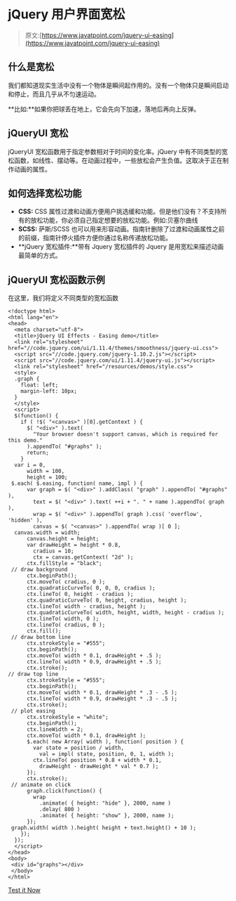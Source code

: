 # jQuery 用户界面宽松

> 原文:[https://www.javatpoint.com/jquery-ui-easing](https://www.javatpoint.com/jquery-ui-easing)

## 什么是宽松

我们都知道现实生活中没有一个物体是瞬间起作用的。没有一个物体只是瞬间启动和停止，而且几乎从不匀速运动。

**比如:**如果你把球丢在地上，它会先向下加速，落地后再向上反弹。

## jQueryUI 宽松

jQueryUI 宽松函数用于指定参数相对于时间的变化率。jQuery 中有不同类型的宽松函数，如线性、摆动等。在动画过程中，一些放松会产生负值。这取决于正在制作动画的属性。

## 如何选择宽松功能

*   **CSS:** CSS 属性过渡和动画方便用户挑选缓和功能。但是他们没有？不支持所有的放松功能，你必须自己指定想要的放松功能。例如:贝塞尔曲线
*   **SCSS:** 萨斯/SCSS 也可以用来形容动画。指南针删除了过渡和动画属性之前的前缀，指南针停火插件方便你通过名称传递放松功能。
*   **jQuery 宽松插件:**带有 Jquery 宽松插件的 Jquery 是用宽松来描述动画最简单的方式。

## jQueryUI 宽松函数示例

在这里，我们将定义不同类型的宽松函数

```
<!doctype html>
<html lang="en">
<head>
  <meta charset="utf-8">
  <title>jQuery UI Effects - Easing demo</title>
  <link rel="stylesheet" href="//code.jquery.com/ui/1.11.4/themes/smoothness/jquery-ui.css">
  <script src="//code.jquery.com/jquery-1.10.2.js"></script>
  <script src="//code.jquery.com/ui/1.11.4/jquery-ui.js"></script>
  <link rel="stylesheet" href="/resources/demos/style.css">
  <style>
  .graph {
    float: left;
    margin-left: 10px;
  }
  </style>
  <script>
  $(function() {
    if ( !$( "<canvas>" )[0].getContext ) {
      $( "<div>" ).text(
        "Your browser doesn't support canvas, which is required for this demo."
      ).appendTo( "#graphs" );
      return;
    }
  var i = 0,
      width = 100,
      height = 100;
 $.each( $.easing, function( name, impl ) {
      var graph = $( "<div>" ).addClass( "graph" ).appendTo( "#graphs" ),
        text = $( "<div>" ).text( ++i + ". " + name ).appendTo( graph ),
        wrap = $( "<div>" ).appendTo( graph ).css( 'overflow', 'hidden' ),
        canvas = $( "<canvas>" ).appendTo( wrap )[ 0 ];
  canvas.width = width;
      canvas.height = height;
      var drawHeight = height * 0.8,
        cradius = 10;
        ctx = canvas.getContext( "2d" );
      ctx.fillStyle = "black";
 // draw background
      ctx.beginPath();
      ctx.moveTo( cradius, 0 );
      ctx.quadraticCurveTo( 0, 0, 0, cradius );
      ctx.lineTo( 0, height - cradius );
      ctx.quadraticCurveTo( 0, height, cradius, height );
      ctx.lineTo( width - cradius, height );
      ctx.quadraticCurveTo( width, height, width, height - cradius );
      ctx.lineTo( width, 0 );
      ctx.lineTo( cradius, 0 );
      ctx.fill();
 // draw bottom line
      ctx.strokeStyle = "#555";
      ctx.beginPath();
      ctx.moveTo( width * 0.1, drawHeight + .5 );
      ctx.lineTo( width * 0.9, drawHeight + .5 );
      ctx.stroke();
// draw top line
      ctx.strokeStyle = "#555";
      ctx.beginPath();
      ctx.moveTo( width * 0.1, drawHeight * .3 - .5 );
      ctx.lineTo( width * 0.9, drawHeight * .3 - .5 );
      ctx.stroke();
 // plot easing
      ctx.strokeStyle = "white";
      ctx.beginPath();
      ctx.lineWidth = 2;
      ctx.moveTo( width * 0.1, drawHeight );
      $.each( new Array( width ), function( position ) {
        var state = position / width,
          val = impl( state, position, 0, 1, width );
        ctx.lineTo( position * 0.8 + width * 0.1,
          drawHeight - drawHeight * val * 0.7 );
      });
      ctx.stroke();
 // animate on click
      graph.click(function() {
        wrap
          .animate( { height: "hide" }, 2000, name )
          .delay( 800 )
          .animate( { height: "show" }, 2000, name );
      });
 graph.width( width ).height( height + text.height() + 10 );
    });
  });
  </script>
</head>
<body>
 <div id="graphs"></div>
 </body>
</html> 

```

[Test it Now](https://www.javatpoint.com/oprweb/test.jsp?filename=jqueryuieasing1)